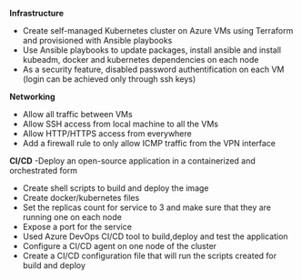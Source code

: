 **Infrastructure**
- Create self-managed Kubernetes cluster on Azure VMs using Terraform and provisioned with Ansible playbooks
- Use Ansible playbooks to update packages, install ansible and install kubeadm, docker and kubernetes dependencies on each node
- As a security feature, disabled password authentification on each VM (login can be achieved only through ssh keys)


**Networking**
  - Allow all traffic between VMs
  - Allow SSH access from local machine to all the VMs
  - Allow HTTP/HTTPS access from everywhere
  - Add a firewall rule to only allow ICMP traffic from the VPN interface


**CI/CD**
-Deploy an open-source application in a containerized and orchestrated form
- Create shell scripts to build and deploy the image
- Create docker/kubernetes files
- Set the replicas count for service to 3 and make sure that they are running one on each node
- Expose a port for the service
- Used Azure DevOps CI/CD tool to  build,deploy and test the application
- Configure a CI/CD agent on one node of the cluster
- Create a CI/CD configuration file that will run the scripts created for build and deploy
